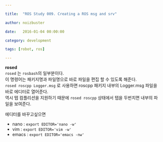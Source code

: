```yaml
---

title:  "ROS Study 009. Creating a ROS msg and srv"

author: noizbuster

date:   2016-01-04 00:00:00

category: development

tags: [robot, ros]

---
```


**rosed**  
`rosed` 는 `rosbash`의 일부분이다.  
이 명령어는 패키지명과 파일명으로 바로 파일을 편집 할 수 있도록 해준다.  
`rosed roscpp Logger.msg` 로 사용하면 roscpp 패키지 내부의 Logger.msg 파일을 바로 에디터로 열어준다.  
역시 탭 컴플리션을 지원하기 때문에 `rosed roscpp` 상태에서 탭을 두번치면 내부의 파일을 보여준다.

에디터를 바꾸고싶으면  
- nano : `export EDITOR='nano -w'`
- vim : `export EDITOR='vim -w'`
- emacs : `export EDITOR='emacs -nw'`
